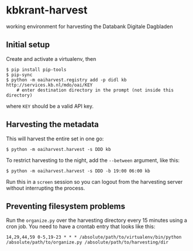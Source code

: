 # kbkrant-harvest

working environment for harvesting the Databank Digitale Dagbladen


## Initial setup

Create and activate a virtualenv, then

```console
$ pip install pip-tools
$ pip-sync
$ python -m oaiharvest.registry add -p didl kb http://services.kb.nl/mdo/oai/KEY
    # enter destination directory in the prompt (not inside this directory)
```

where `KEY` should be a valid API key.


## Harvesting the metadata

This will harvest the entire set in one go:

```console
$ python -m oaiharvest.harvest -s DDD kb
```

To restrict harvesting to the night, add the `--between` argument, like this:

```console
$ python -m oaiharvest.harvest -s DDD -b 19:00 06:00 kb
```

Run this in a `screen` session so you can logout from the harvesting server without interrupting the process.


## Preventing filesystem problems

Run the `organize.py` over the harvesting directory every 15 minutes using a cron job. You need to have a crontab entry that looks like this:

    14,29,44,59 0-5,19-23 * * * /absolute/path/to/virtualenv/bin/python /absolute/path/to/organize.py /absolute/path/to/harvesting/dir
